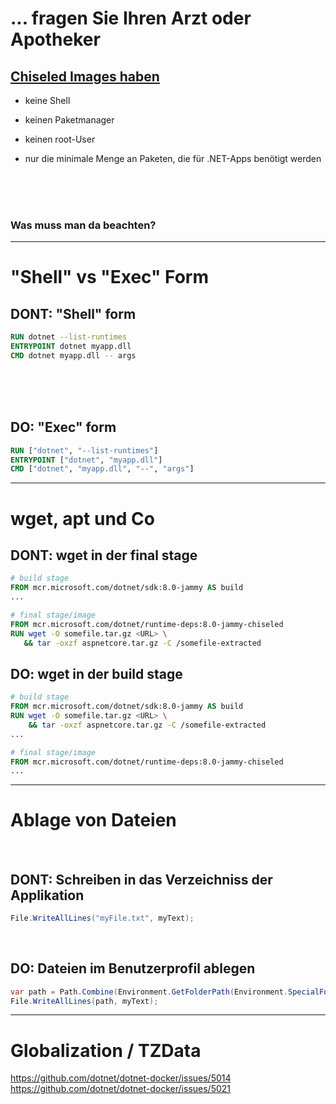 # ... fragen Sie Ihren Arzt oder Apotheker

## [Chiseled Images haben](https://github.com/dotnet/dotnet-docker/blob/main/documentation/ubuntu-chiseled.md)

- keine Shell

- keinen Paketmanager

- keinen root-User

- nur die minimale Menge an Paketen, die für .NET-Apps benötigt werden

<br/>
<br/>
<br/>

### Was muss man da beachten?

---

# "Shell" vs "Exec" Form


## DONT: "Shell" form

```dockerfile
RUN dotnet --list-runtimes
ENTRYPOINT dotnet myapp.dll
CMD dotnet myapp.dll -- args
```

<br/>
<br/>
<br/>

## DO: "Exec" form
    
```dockerfile
RUN ["dotnet", "--list-runtimes"]
ENTRYPOINT ["dotnet", "myapp.dll"]
CMD ["dotnet", "myapp.dll", "--", "args"]
```

---

# wget, apt und Co
## DONT: wget in der final stage
```dockerfile {7-8}
# build stage
FROM mcr.microsoft.com/dotnet/sdk:8.0-jammy AS build
...

# final stage/image
FROM mcr.microsoft.com/dotnet/runtime-deps:8.0-jammy-chiseled
RUN wget -O somefile.tar.gz <URL> \
   && tar -oxzf aspnetcore.tar.gz -C /somefile-extracted
```

## DO: wget in der build stage 

```dockerfile {3-4}
# build stage
FROM mcr.microsoft.com/dotnet/sdk:8.0-jammy AS build
RUN wget -O somefile.tar.gz <URL> \
    && tar -oxzf aspnetcore.tar.gz -C /somefile-extracted
...

# final stage/image
FROM mcr.microsoft.com/dotnet/runtime-deps:8.0-jammy-chiseled
...
```

---

# Ablage von Dateien

<br/>

## DONT: Schreiben in das Verzeichniss der Applikation

```csharp
File.WriteAllLines("myFile.txt", myText);
```

<br/>

## DO: Dateien im Benutzerprofil ablegen
```csharp
var path = Path.Combine(Environment.GetFolderPath(Environment.SpecialFolder.UserProfile), "myFile.txt");
File.WriteAllLines(path, myText);
```
---
# Globalization / TZData

https://github.com/dotnet/dotnet-docker/issues/5014
https://github.com/dotnet/dotnet-docker/issues/5021